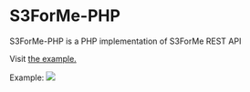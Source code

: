 S3ForMe-PHP
===========

S3ForMe-PHP is a PHP implementation of S3ForMe REST API


Visit <a href="http://www.ciber-adictos.com/2013/12/subir-archivos-a-s3forme-php-api.html">the example.</a>

Example:
<img src="http://www.ciber-adictos.com/wp-content/uploads/2013/12/5zv6i1.jpg" />
